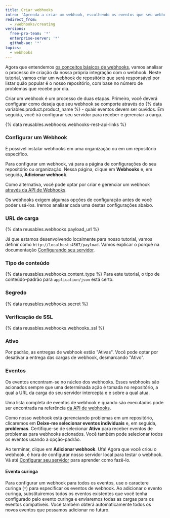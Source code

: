```yaml
---
title: Criar webhooks
intro: 'Aprenda a criar um webhook, escolhendo os eventos que seu webhook irá ouvir em {% data variables.product.prodname_dotcom %} e como configurar um servidor para receber e gerenciar a carga de webhook.'
redirect_from:
  - /webhooks/creating
versions:
  free-pro-team: '*'
  enterprise-server: '*'
  github-ae: '*'
topics:
  - webhooks
---
```




Agora que entendemos [os conceitos básicos de webhooks][webhooks-overview], vamos analisar o processo de criação da nossa própria integração com o webhook. Neste tutorial, vamos criar um webhook de repositório que será responsável por listar quão popular é o nosso repositório, com base no número de problemas que recebe por dia.

Criar um webhook é um processo de duas etapas. Primeiro, você deverá configurar como deseja que seu webhook se comporte através do {% data variables.product.product_name %} - quais eventos devem ser ouvidos. Em seguida, você irá configurar seu servidor para receber e gerenciar a carga.


{% data reusables.webhooks.webhooks-rest-api-links %}

### Configurar um Webhook

É possível instalar webhooks em uma organização ou em um repositório específico.

Para configurar um webhook, vá para a página de configurações do seu repositório ou organização. Nessa página, clique em **Webhooks** e, em seguida, **Adicionar webhook**.

Como alternativa, você pode optar por criar e gerenciar um webhook [através da API de Webhooks][webhook-api].

Os webhooks exigem algumas opções de configuração antes de você poder usá-los. Iremos analisar cada uma destas configurações abaixo.

### URL de carga

{% data reusables.webhooks.payload_url %}

Já que estamos desenvolvendo localmente para nosso tutorial, vamos definir como `http://localhost:4567/payload`. Vamos explicar o porquê na documentação [Configurando seu servidor](/webhooks/configuring/).

### Tipo de conteúdo

{% data reusables.webhooks.content_type %} Para este tutorial, o tipo de conteúdo-padrão para `application/json` está certo.

### Segredo

{% data reusables.webhooks.secret %}

### Verificação de SSL

{% data reusables.webhooks.webhooks_ssl %}

### Ativo

Por padrão, as entregas de webhook estão "Ativas". Você pode optar por desativar a entrega das cargas de webhook, desmarcando "Ativo".

### Eventos

Os eventos encontram-se no núcleo dos webhooks. Esses webhooks são acionados sempre que uma determinada ação é tomada no repositório, a qual a URL da carga do seu servidor intercepta e e sobre a qual atua.

Uma lista completa de eventos de webhook e quando são executados pode ser encontrada na referência [da API de webhooks][hooks-api].

Como nosso webhook está gerenciando problemas em um repositório, clicaremos em **Deixe-me selecionar eventos individuais** e, em seguida, **problemas**. Certifique-se de selecionar **Ativo** para receber eventos de problemas para webhooks acionados. Você também pode selecionar todos os eventos usando a opção-padrão.

Ao terminar, clique em **Adicionar webhook**. Ufa! Agora que você criou o webhook, é hora de configurar nosso servidor local para testar o webhook. Vá até [Configurar seu servidor](/webhooks/configuring/) para aprender como fazê-lo.

#### Evento curinga

Para configurar um webhook para todos os eventos, use o caractere curinga (`*`) para especificar os eventos de webhook. Ao adicionar o evento curinga, substituiremos todos os eventos existentes que você tenha configurado pelo evento curinga e enviaremos todas as cargas para os eventos compatíveis. Você também obterá automaticamente todos os novos eventos que possamos adicionar no futuro.

[webhooks-overview]: /webhooks/
[webhook-api]: /rest/reference/repos#hooks
[hooks-api]: /webhooks/#events
